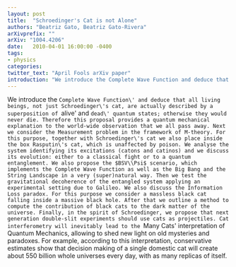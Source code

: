 ```yaml
---
layout: post
title:  "Schroedinger's Cat is not Alone"
authors: "Beatriz Gato, Beatriz Gato-Rivera"
arXivprefix: ""
arXiv: "1004.4206"
date:   2010-04-01 16:00:00 -0400
tags:
- physics
categories:
twitter_text: "April Fools arXiv paper"
introduction: "We introduce the Complete Wave Function and deduce that all living beings, not just Schroedinger's cat, are..."
---
```


We introduce the `Complete Wave Function\' and deduce that all living beings, not just Schroedinger\'s cat, are actually described by a superposition of `alive\' and `dead\' quantum states; otherwise they would never die. Therefore this proposal provides a quantum mechanical explanation to the world-wide observation that we all pass away. Next we consider the Measurement problem in the framework of M-theory. For this purpose, together with Schroedinger\'s cat we also place inside the box Rasputin\'s cat, which is unaffected by poison. We analyse the system identifying its excitations (catons and catinos) and we discuss its evolution: either to a classical fight or to a quantum entanglement. We also propose the $BSV\\Psi$ scenario, which implements the Complete Wave Function as well as the Big Bang and the String Landscape in a very (super)natural way. Then we test the gravitational decoherence of the entangled system applying an experimental setting due to Galileo. We also discuss the Information Loss paradox. For this purpose we consider a massless black cat falling inside a massive black hole. After that we outline a method to compute the contribution of black cats to the dark matter of the universe. Finally, in the spirit of Schroedinger, we propose that next generation double-slit experiments should use cats as projectiles. Cat interferometry will inevitably lead to the `Many Cats\' interpretation of Quantum Mechanics, allowing to shed new light on old mysteries and paradoxes. For example, according to this interpretation, conservative estimates show that decision making of a single domestic cat will create about 550 billion whole universes every day, with as many replicas of itself.
